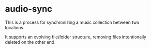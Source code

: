 # audio-sync

This is a process for synchronizing a music collection between two locations.

It supports an evolving file/folder structure, removing files intentionally deleted on the other end.

